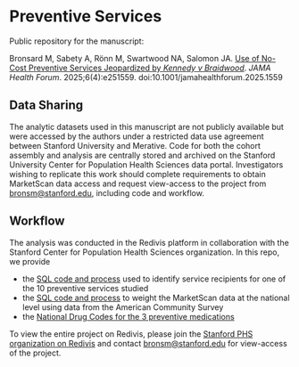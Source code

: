 # Preventive Services

Public repository for the manuscript:

Bronsard M, Sabety A, Rönn M, Swartwood NA, Salomon JA. [Use of No-Cost Preventive Services Jeopardized by *Kennedy v Braidwood*](https://jamanetwork.com/journals/jama-health-forum/fullarticle/2832980). *JAMA Health Forum*. 2025;6(4):e251559. doi:10.1001/jamahealthforum.2025.1559


## Data Sharing 
The analytic datasets used in this manuscript are not publicly available but were accessed by the authors under a restricted data use agreement between Stanford University and Merative. Code for both the cohort assembly and analysis are centrally stored and archived on the Stanford University Center for Population Health Sciences data portal. Investigators wishing to replicate this work should complete requirements to obtain MarketScan data access and request view-access to the project from bronsm@stanford.edu, including code and workflow. 

## Workflow
The analysis was conducted in the Redivis platform in collaboration with the Stanford Center for Population Health Sciences organization. In this repo, we provide
- the [SQL code and process](https://github.com/PPML/preventive_services/blob/main/doc/readme.md) used to identify service recipients for one of the 10 preventive services studied
- the [SQL code and process](https://github.com/PPML/preventive_services/blob/main/doc/weighting_methodology.md) to weight the MarketScan data at the national level using data from the American Community Survey
- the [National Drug Codes for the 3 preventive medications](https://github.com/PPML/preventive_services/blob/main/medication_codes.xlsx)
  
To view the entire project on Redivis, please join the [Stanford PHS organization on Redivis](https://redivis.com/StanfordPHS) and contact bronsm@stanford.edu for view-access of the project.

